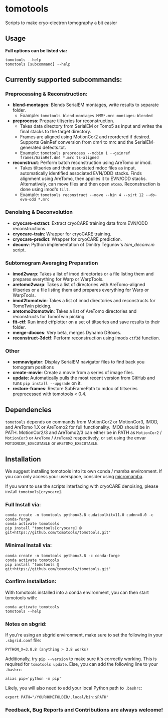 # tomotools
Scripts to make cryo-electron tomography a bit easier  

## Usage

**Full options can be listed via:**
```
tomotools --help
tomotools [subcommand] --help
```

## Currently supported subcommands:

### Preprocessing & Reconstruction:
- **blend-montages**: Blends SerialEM montages, write results to separate folder.
  - Example: ```tomotools blend-montages MMM*.mrc montages-blended```
- **preprocess**: Prepare tiltseries for reconstruction.
  - Takes data directory from SerialEM or Tomo5 as input and writes the final stacks to the target directory.
  - Frames are aligned using MotionCor2 and reordered if desired. Supports GainRef conversion from dm4 to mrc and the SerialEM-generated defects.txt.
  - Example: ```tomotools preprocess --mcbin 1 --gainref frames/GainRef.dm4 *.mrc ts-aligned```
- **reconstruct**: Perform batch reconstruction using AreTomo or imod.
  - Takes tiltseries and their associated mdoc files as input, automatically identified associated EVN/ODD stacks. Finds alignment using AreTomo, then applies it to EVN/ODD stacks. Alternatively, can move files and then open ```etomo```. Reconstruction is done using imod's ```tilt```.
  - Example: ```tomotools reconstruct --move --bin 4 --sirt 12 --do-evn-odd *.mrc```

### Denoising & Deconvolution
- **cryocare-extract**: Extract cryoCARE training data from EVN/ODD reconstructions.
- **cryocare-train**: Wrapper for cryoCARE training.
- **cryocare-predict**: Wrapper for cryoCARE prediction.
- **deconv**: Python implementation of Dimitry Tegunov's _tom_deconv.m_ script.

### Subtomogram Averaging Preparation
- **imod2warp**: Takes a list of imod directories or a file listing them and prepares everything for Warp or WarpTools.
- **aretomo2warp**: Takes a list of directories with AreTomo-aligned tiltseries or a file listing them and prepares everything for Warp or WarpTools.
- **imod2tomotwin**: Takes a list of imod directories and reconstructs for TomoTwin picking.
- **aretomo2tomotwin**: Takes a list of AreTomo directories and reconstructs for TomoTwin picking.
- **fit-ctf**: Run imod ctfplotter on a set of tiltseries and save results to their folder.
- **merge-dboxes**: Very beta, merges Dynamo DBoxes.
- **reconstruct-3dctf**: Perform reconstruction using imods `ctf3d` function.

### Other
- **semnavigator**: Display SerialEM navigator files to find back you tomogram positions
- **create-movie**: Create a movie from a series of image files.
- **update**: Automatically pulls the most recent version from GitHub and runs ```pip install --upgrade``` on it.
- **restore-frames**: Restore SubFramePath to mdoc of tiltseries preprocessed with tomotools < 0.4. 

## Dependencies
`tomotools` depends on commands from MotionCor2 or MotionCor3, IMOD, and AreTomo 1.X or AreTomo2 for full functionality. IMOD should be in PATH. 
MotionCor2/3 and AreTomo2/3 can either be in PATH as `MotionCor2` /  `MotionCor3` or `AreTomo` / `AreTomo2` respectively, or set using the envar `MOTIONCOR_EXECUTABLE` or `ARETOMO_EXECUTABLE`.

## Installation
We suggest installing tomotools into its own conda / mamba environment. 
If you can only access your userspace, consider using [micromamba](https://mamba.readthedocs.io/en/latest/user_guide/micromamba.html).

If you want to use the scripts interfacing with cryoCARE denoising, please install ```tomotools[cryocare]```. 

### Full Install via:
```
conda create -n tomotools python=3.8 cudatoolkit=11.0 cudnn=8.0 -c conda-forge
conda activate tomotools
pip install "tomotools[cryocare] @ git+https://github.com/tomotools/tomotools.git"
```

### Minimal Install via:
```
conda create -n tomotools python=3.8 -c conda-forge
conda activate tomotools
pip install "tomotools @ git+https://github.com/tomotools/tomotools.git"
```
### Confirm Installation:

With tomotools installed into a conda environment, you can then start tomotools with:
```
conda activate tomotools
tomotools --help
```

### Notes on sbgrid:
If you're using an sbgrid environment, make sure to set the following in your ```.sbgrid.conf``` file:

```
PYTHON_X=3.8.8 (anything > 3.8 works)  
```

Additionally, try ```pip --version``` to make sure it's correctly working. This is required for ```tomotools update```. Else, you can add the following line to your ```.bashrc```:

```
alias pip='python -m pip'
```

Likely, you will also need to add your local Python path to ```.bashrc```:

```
export PATH="/YOURHOMEFOLDER/.local/bin:$PATH"
```

### Feedback, Bug Reports and Contributions are always welcome!
